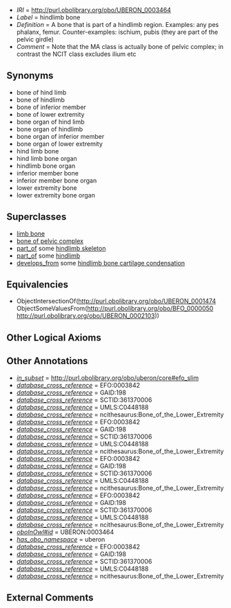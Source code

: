  * *IRI* = http://purl.obolibrary.org/obo/UBERON_0003464
 * *Label* = hindlimb bone
 * *Definition* = A bone that is part of a hindlimb region. Examples: any pes phalanx, femur. Counter-examples: ischium, pubis (they are part of the pelvic girdle)
 * *Comment* = Note that the MA class is actually bone of pelvic complex; in contrast the NCIT class excludes ilium etc

## Synonyms

 * bone of hind limb
 * bone of hindlimb
 * bone of inferior member
 * bone of lower extremity
 * bone organ of hind limb
 * bone organ of hindlimb
 * bone organ of inferior member
 * bone organ of lower extremity
 * hind limb bone
 * hind limb bone organ
 * hindlimb bone organ
 * inferior member bone
 * inferior member bone organ
 * lower extremity bone
 * lower extremity bone organ

## Superclasses

 * [limb bone](../../UBERON/28/UBERON_0002428.md)
 * [bone of pelvic complex](../../UBERON/42/UBERON_0010742.md)
 * [part_of](../../BFO/50/BFO_0000050.md) some [hindlimb skeleton](../../UBERON/41/UBERON_0001441.md)
 * [part_of](../../BFO/50/BFO_0000050.md) some [hindlimb](../../UBERON/03/UBERON_0002103.md)
 * [develops_from](../../RO/02/RO_0002202.md) some [hindlimb bone cartilage condensation](../../UBERON/85/UBERON_0010885.md)

## Equivalencies

 * ObjectIntersectionOf(<http://purl.obolibrary.org/obo/UBERON_0001474> ObjectSomeValuesFrom(<http://purl.obolibrary.org/obo/BFO_0000050> <http://purl.obolibrary.org/obo/UBERON_0002103>))

## Other Logical Axioms


## Other Annotations

 * *[in_subset](../../et/oboInOwl#inSubset.md)* = http://purl.obolibrary.org/obo/uberon/core#efo_slim
 * *[database_cross_reference](../../ef/oboInOwl#hasDbXref.md)* = EFO:0003842
 * *[database_cross_reference](../../ef/oboInOwl#hasDbXref.md)* = GAID:198
 * *[database_cross_reference](../../ef/oboInOwl#hasDbXref.md)* = SCTID:361370006
 * *[database_cross_reference](../../ef/oboInOwl#hasDbXref.md)* = UMLS:C0448188
 * *[database_cross_reference](../../ef/oboInOwl#hasDbXref.md)* = ncithesaurus:Bone_of_the_Lower_Extremity
 * *[database_cross_reference](../../ef/oboInOwl#hasDbXref.md)* = EFO:0003842
 * *[database_cross_reference](../../ef/oboInOwl#hasDbXref.md)* = GAID:198
 * *[database_cross_reference](../../ef/oboInOwl#hasDbXref.md)* = SCTID:361370006
 * *[database_cross_reference](../../ef/oboInOwl#hasDbXref.md)* = UMLS:C0448188
 * *[database_cross_reference](../../ef/oboInOwl#hasDbXref.md)* = ncithesaurus:Bone_of_the_Lower_Extremity
 * *[database_cross_reference](../../ef/oboInOwl#hasDbXref.md)* = EFO:0003842
 * *[database_cross_reference](../../ef/oboInOwl#hasDbXref.md)* = GAID:198
 * *[database_cross_reference](../../ef/oboInOwl#hasDbXref.md)* = SCTID:361370006
 * *[database_cross_reference](../../ef/oboInOwl#hasDbXref.md)* = UMLS:C0448188
 * *[database_cross_reference](../../ef/oboInOwl#hasDbXref.md)* = ncithesaurus:Bone_of_the_Lower_Extremity
 * *[database_cross_reference](../../ef/oboInOwl#hasDbXref.md)* = EFO:0003842
 * *[database_cross_reference](../../ef/oboInOwl#hasDbXref.md)* = GAID:198
 * *[database_cross_reference](../../ef/oboInOwl#hasDbXref.md)* = SCTID:361370006
 * *[database_cross_reference](../../ef/oboInOwl#hasDbXref.md)* = UMLS:C0448188
 * *[database_cross_reference](../../ef/oboInOwl#hasDbXref.md)* = ncithesaurus:Bone_of_the_Lower_Extremity
 * *[oboInOwl#id](../../id/oboInOwl#id.md)* = UBERON:0003464
 * *[has_obo_namespace](../../ce/oboInOwl#hasOBONamespace.md)* = uberon
 * *[database_cross_reference](../../ef/oboInOwl#hasDbXref.md)* = EFO:0003842
 * *[database_cross_reference](../../ef/oboInOwl#hasDbXref.md)* = GAID:198
 * *[database_cross_reference](../../ef/oboInOwl#hasDbXref.md)* = SCTID:361370006
 * *[database_cross_reference](../../ef/oboInOwl#hasDbXref.md)* = UMLS:C0448188
 * *[database_cross_reference](../../ef/oboInOwl#hasDbXref.md)* = ncithesaurus:Bone_of_the_Lower_Extremity

## External Comments

